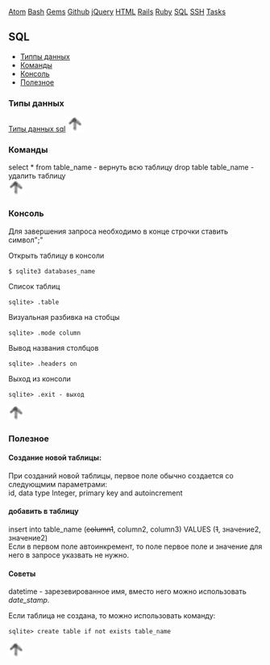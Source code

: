 [Atom](/atom.md) [Bash](bash.md) [Gems](/gems.md) [Github](/github.md) [jQuery](/jquery.md) [HTML](html.md) [Rails](rails.md) [Ruby](ruby.md) [SQL](sql.md) [SSH](ssh.md) [Tasks](tasks.md)

## SQL

* [Типпы данных](#типпы-данных)
* [Команды](#команды)
* [Консоль](#консоль)
* [Полезное](#полезное)

### Типы данных

[Типы данных sql](http://sql-language.ru/sqldatetype.html)
[![up](/image/up.png)](#sql)  

### Команды

select * from table_name - вернуть всю таблицу
drop table table_name - удалить таблицу  
[![up](/image/up.png)](#sql)

### Консоль

Для завершения запроса необходимо в конце строчки ставить  символ";"  

Открыть таблицу в консоли
```
$ sqlite3 databases_name
```
Список таблиц
```
sqlite> .table
```
Визуальная разбивка на стобцы
```
sqlite> .mode column
```
Вывод названия столбцов
```
sqlite> .headers on
```
Выход из консоли
```
sqlite> .exit - выход
```
[![up](/image/up.png)](#sql)

### Полезное

#### Создание новой таблицы:

При созданий новой таблицы, первое поле обычно создается со следующмим параметрами:  
id, data type Integer, primary key and autoincrement

#### добавить в таблицу

insert into table_name (~~column1~~, column2, column3) VALUES (~~1~~, значение2, значение2)  
Если в первом поле автоинкремент, то поле первое поле и значение для него в запросе указвать не нужно.

#### Советы

datetime - зарезевированное имя, вместо него можно использовать _date_stamp_.

Если таблица не создана, то можно использовать команду:  
```
sqlite> create table if not exists table_name
```
[![up](/image/up.png)](#sql)
